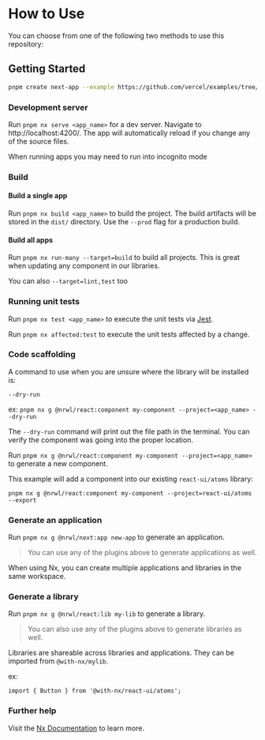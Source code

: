 # How to Use

You can choose from one of the following two methods to use this repository:

## Getting Started

```bash
pnpm create next-app --example https://github.com/vercel/examples/tree/main/solutions/nx-monorepo nx-monorepo
```

### Development server

Run `pnpm nx serve <app_name>` for a dev server. Navigate to http://localhost:4200/. The app will automatically reload if you change any of the source files.

When running apps you may need to run into incognito mode

### Build

#### Build a single app

Run `pnpm nx build <app_name>` to build the project. The build artifacts will be stored in the `dist/` directory. Use the `--prod` flag for a production build.

#### Build all apps

Run `pnpm nx run-many --target=build` to build all projects. This is great when updating any component in our libraries.

You can also `--target=lint,test` too

### Running unit tests

Run `pnpm nx test <app_name>` to execute the unit tests via [Jest](https://jestjs.io).

Run `pnpm nx affected:test` to execute the unit tests affected by a change.

### Code scaffolding

A command to use when you are unsure where the library will be installed is:

`--dry-run`

ex: `pnpm nx g @nrwl/react:component my-component --project=<app_name> --dry-run`

The `--dry-run` command will print out the file path in the terminal. You can verify the component was going into the proper location.

Run `pnpm nx g @nrwl/react:component my-component --project=<app_name>` to generate a new component.

This example will add a component into our existing `react-ui/atoms` library:

`pnpm nx g @nrwl/react:component my-component --project=react-ui/atoms --export`

### Generate an application

Run `pnpm nx g @nrwl/next:app new-app` to generate an application.

> You can use any of the plugins above to generate applications as well.

When using Nx, you can create multiple applications and libraries in the same workspace.

### Generate a library

Run `pnpm nx g @nrwl/react:lib my-lib` to generate a library.

> You can also use any of the plugins above to generate libraries as well.

Libraries are shareable across libraries and applications. They can be imported from `@with-nx/mylib`.

ex:

`import { Button } from '@with-nx/react-ui/atoms';`

### Further help

Visit the [Nx Documentation](https://nx.dev) to learn more.
